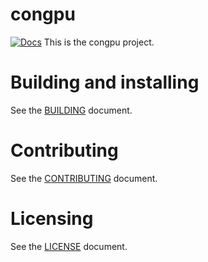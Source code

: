 # congpu
[![Docs](https://diejor.github.io/congpu/favicon-dark.png)](https://diejor.github.io/congpu)
This is the congpu project.

# Building and installing

See the [BUILDING](BUILDING.md) document.

# Contributing

See the [CONTRIBUTING](CONTRIBUTING.md) document.

# Licensing

See the [LICENSE](LICENSE.md) document.
